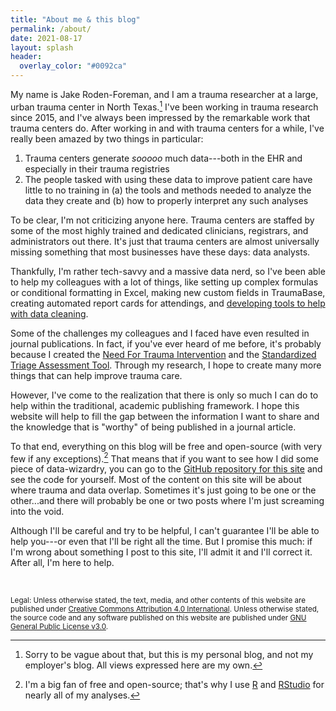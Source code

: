 ```yaml
---
title: "About me & this blog"
permalink: /about/
date: 2021-08-17
layout: splash
header:
  overlay_color: "#0092ca"
---
```



My name is Jake Roden-Foreman, and I am a trauma researcher at a large, urban trauma center in North Texas.[^1]  I've been working in trauma research since 2015, and I've always been impressed by the remarkable work that trauma centers do.  After working in and with trauma centers for a while, I've really been amazed by two things in particular:  

 1. Trauma centers generate *sooooo* much data---both in the EHR and especially in their trauma registries
 2. The people tasked with using these data to improve patient care have little to no training in (a) the tools and methods needed to analyze the data they create and (b) how to properly interpret any such analyses 

To be clear, I'm not criticizing anyone here. Trauma centers are staffed by some of the most highly trained and dedicated clinicians, registrars, and administrators out there. It's just that trauma centers are almost universally missing something that most businesses have these days: data analysts.


Thankfully, I'm rather tech-savvy and a massive data nerd, so I've been able to help my colleagues with a lot of things, like setting up complex formulas or conditional formatting in Excel, making new custom fields in TraumaBase, creating automated report cards for attendings, and [developing tools to help with data cleaning](http://dx.doi.org/10.13140/RG.2.1.3847.8962). 


Some of the challenges my colleagues and I faced have even resulted in journal publications.  In fact, if you've ever heard of me before, it's probably because I created the [Need For Trauma Intervention](https://doi.org/10.1097/jtn.0000000000000283) and the [Standardized Triage Assessment Tool](https://doi.org/10.1097/ta.0000000000001814).  Through my research, I hope to create many more things that can help improve trauma care.  




However, I've come to the realization that there is only so much I can do to help within the traditional, academic publishing framework.  I hope this website will help to fill the gap between the information I want to share and the knowledge that is "worthy" of being published in a journal article.



To that end, everything on this blog will be free and open-source (with very few if any exceptions).[^2] That means that if you want to see how I did some piece of data-wizardry, you can go to the [GitHub repository for this site](https://github.com/traumadata/traumadata.github.io) and see the code for yourself.  Most of the content on this site will be about where trauma and data overlap.  Sometimes it's just going to be one or the other...and there will probably be one or two posts where I'm just screaming into the void.  


Although I'll be careful and try to be helpful, I can't guarantee I'll be able to help you---or even that I'll be right all the time.  But I promise this much: if I'm wrong about something I post to this site, I'll admit it and I'll correct it. After all, I'm here to help.


<br>



<small>Legal: Unless otherwise stated, the text, media, and other contents of this website are published under [Creative Commons Attribution 4.0 International](https://choosealicense.com/licenses/cc-by-4.0/). Unless otherwise stated, the source code and any software published on this website are published under [GNU General Public License v3.0](https://choosealicense.com/licenses/gpl-3.0/).</small>




[^1]: Sorry to be vague about that, but this is my personal blog, and not my employer's blog. All views expressed here are my own.  
[^2]: I'm a big fan of free and open-source; that's why I use [R](https://www.r-project.org/) and [RStudio](https://www.rstudio.com/) for nearly all of my analyses.